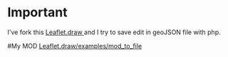# Important
I've fork this [Leaflet.draw ](https://github.com/michaelguild13/Leaflet.draw) and I try to save edit in geoJSON file with php.

#My MOD
[Leaflet.draw/examples/mod_to_file](https://github.com/pjhooker/Leaflet.draw/tree/master/examples/mod_to_file)
